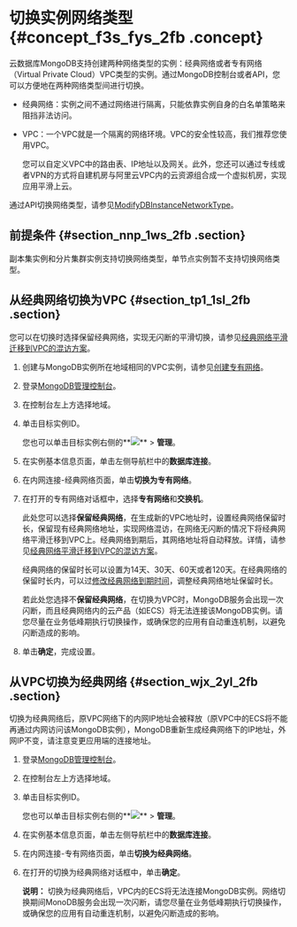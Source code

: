 # 切换实例网络类型 {#concept_f3s_fys_2fb .concept}

云数据库MongoDB支持创建两种网络类型的实例：经典网络或者专有网络（Virtual Private Cloud）VPC类型的实例。通过MongoDB控制台或者API，您可以方便地在两种网络类型间进行切换。

-   经典网络：实例之间不通过网络进行隔离，只能依靠实例自身的白名单策略来阻挡非法访问。
-   VPC：一个VPC就是一个隔离的网络环境。VPC的安全性较高，我们推荐您使用VPC。

    您可以自定义VPC中的路由表、IP地址以及网关。此外，您还可以通过专线或者VPN的方式将自建机房与阿里云VPC内的云资源组合成一个虚拟机房，实现应用平滑上云。


通过API切换网络类型，请参见[ModifyDBInstanceNetworkType](../../../../intl.zh-CN/API参考/API参考/实例管理/ModifyDBInstanceNetworkType.md#)。

## 前提条件 {#section_nnp_1ws_2fb .section}

副本集实例和分片集群实例支持切换网络类型，单节点实例暂不支持切换网络类型。

## 从经典网络切换为VPC {#section_tp1_1sl_2fb .section}

您可以在切换时选择保留经典网络，实现无闪断的平滑切换，请参见[经典网络平滑迁移到VPC的混访方案](intl.zh-CN/用户指南/管理网络连接类型/经典网络平滑迁移到VPC的混访方案.md#)。

1.  创建与MongoDB实例所在地域相同的VPC实例，请参见[创建专有网络](https://www.alibabacloud.com/help/zh/doc-detail/27710.htm)。
2.  登录[MongoDB管理控制台](https://mongodb.console.aliyun.com/#/mongodb/list)。
3.  在控制台左上方选择地域。
4.  单击目标实例ID。

    您也可以单击目标实例右侧的**![](http://static-aliyun-doc.oss-cn-hangzhou.aliyuncs.com/assets/img/6716/154149773112276_zh-CN.png)** \> **管理**。

5.  在实例基本信息页面，单击左侧导航栏中的**数据库连接**。
6.  在内网连接-经典网络页面，单击**切换为专有网络**。
7.  在打开的专有网络对话框中，选择**专有网络**和**交换机**。

    此处您可以选择**保留经典网络**，在生成新的VPC地址时，设置经典网络保留时长，保留现有经典网络地址，实现网络混访，在网络无闪断的情况下将经典网络平滑迁移到VPC上。经典网络到期后，其网络地址将自动释放。详情，请参见[经典网络平滑迁移到VPC的混访方案](intl.zh-CN/用户指南/管理网络连接类型/经典网络平滑迁移到VPC的混访方案.md#)。

    经典网络的保留时长可以设置为14天、30天、60天或者120天。在经典网络的保留时长内，可以过[修改经典网络到期时间](intl.zh-CN/用户指南/管理网络连接类型/修改经典网络到期时间.md#)，调整经典网络地址保留时长。

    若此处您选择不**保留经典网络**，在切换为VPC时，MongoDB服务会出现一次闪断，而且经典网络内的云产品（如ECS）将无法连接该MongoDB实例。请您尽量在业务低峰期执行切换操作，或确保您的应用有自动重连机制，以避免闪断造成的影响。

8.  单击**确定**，完成设置。

## 从VPC切换为经典网络 {#section_wjx_2yl_2fb .section}

切换为经典网络后，原VPC网络下的内网IP地址会被释放（原VPC中的ECS将不能再通过内网访问该MongoDB实例），MongoDB重新生成经典网络下的IP地址，外网IP不变，请注意变更应用端的连接地址。

1.  登录[MongoDB管理控制台](https://mongodb.console.aliyun.com/#/mongodb/list)。
2.  在控制台左上方选择地域。
3.  单击目标实例ID。

    您也可以单击目标实例右侧的**![](http://static-aliyun-doc.oss-cn-hangzhou.aliyuncs.com/assets/img/6716/154149773112276_zh-CN.png)** \> **管理**。

4.  在实例基本信息页面，单击左侧导航栏中的**数据库连接**。
5.  在内网连接-专有网络页面，单击**切换为经典网络**。
6.  在打开的切换为经典网络对话框中，单击**确定**。

    **说明：** 切换为经典网络后，VPC内的ECS将无法连接MongoDB实例。网络切换期间MonoDB服务会出现一次闪断，请您尽量在业务低峰期执行切换操作，或确保您的应用有自动重连机制，以避免闪断造成的影响。


